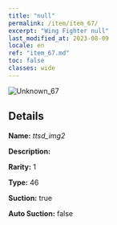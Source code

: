 ```yaml
---
title: "null"
permalink: /item/item_67/
excerpt: "Wing Fighter null"
last_modified_at: 2023-08-09
locale: en
ref: "item_67.md"
toc: false
classes: wide
---
```



 ![Unknown_67](/images/item/ttsd_img2_p.png)



## Details

 **Name:** *ttsd_img2* 

 **Description:** 

 **Rarity:** 1 

 **Type:** 46 

 **Suction:** true 

 **Auto Suction:** false 


